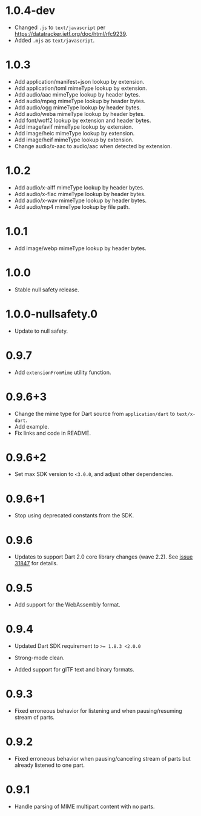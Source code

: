 # 1.0.4-dev

* Changed `.js` to `text/javascript` per 
  https://datatracker.ietf.org/doc/html/rfc9239.
* Added `.mjs` as `text/javascript`.

# 1.0.3

* Add application/manifest+json lookup by extension.
* Add application/toml mimeType lookup by extension.
* Add audio/aac mimeType lookup by header bytes.
* Add audio/mpeg mimeType lookup by header bytes.
* Add audio/ogg mimeType lookup by header bytes.
* Add audio/weba mimeType lookup by header bytes.
* Add font/woff2 lookup by extension and header bytes.
* Add image/avif mimeType lookup by extension.
* Add image/heic mimeType lookup by extension.
* Add image/heif mimeType lookup by extension.
* Change audio/x-aac to audio/aac when detected by extension.

# 1.0.2

* Add audio/x-aiff mimeType lookup by header bytes.
* Add audio/x-flac mimeType lookup by header bytes.
* Add audio/x-wav mimeType lookup by header bytes.
* Add audio/mp4 mimeType lookup by file path.

# 1.0.1

* Add image/webp mimeType lookup by header bytes.

# 1.0.0

* Stable null safety release.

# 1.0.0-nullsafety.0

* Update to null safety.

# 0.9.7

* Add `extensionFromMime` utility function.

# 0.9.6+3

* Change the mime type for Dart source from `application/dart` to `text/x-dart`.
* Add example.
* Fix links and code in README.

# 0.9.6+2

* Set max SDK version to `<3.0.0`, and adjust other dependencies.

# 0.9.6+1

* Stop using deprecated constants from the SDK.

# 0.9.6

* Updates to support Dart 2.0 core library changes (wave
  2.2). See [issue 31847][sdk#31847] for details.

  [sdk#31847]: https://github.com/dart-lang/sdk/issues/31847

# 0.9.5

* Add support for the WebAssembly format.

# 0.9.4

* Updated Dart SDK requirement to `>= 1.8.3 <2.0.0`

* Strong-mode clean.

* Added support for glTF text and binary formats.

# 0.9.3

* Fixed erroneous behavior for listening and when pausing/resuming
  stream of parts.

# 0.9.2

* Fixed erroneous behavior when pausing/canceling stream of parts but already
  listened to one part.

# 0.9.1

* Handle parsing of MIME multipart content with no parts.
